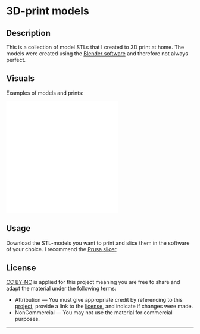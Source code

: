 # 3D-print models


## Description
This is a collection of model STLs that I created to 3D print at home. 
The models were created using the [Blender software](https://www.blender.org/) and therefore not always perfect.

## Visuals
Examples of models and prints:

![alt text](modelxy/example.stl "example stl")
<br>
![alt text](modelxy/example.stl "example stl")

## Usage
Download the STL-models you want to print and slice them in the software of your choice. I recommend the [Prusa slicer](https://www.prusa3d.com/de/page/prusaslicer_424/)

## License
[CC BY-NC](https://creativecommons.org/licenses/by-nc/4.0/legalcode) is applied for this project meaning you are free to share and adapt the material under the following terms:
- Attribution — You must give appropriate credit by referencing to this [project](https://github.com/adamreupert/3D_print_models), provide a link to the [license](https://creativecommons.org/licenses/by-nc/4.0/legalcode), and indicate if changes were made. 
- NonCommercial — You may not use the material for commercial purposes. 

***
